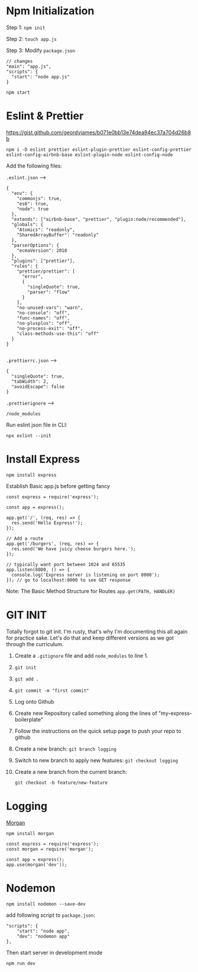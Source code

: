 # Npm Initialization

Step 1: `npm init`

Step 2: `touch app.js`

Step 3: Modify `package.json`

```
// changes
"main": "app.js",
"scripts": {
  "start": "node app.js"
}
```

`npm start`

# Eslint & Prettier

<https://gist.github.com/geordyjames/b071e0bb13e74dea94ec37a704d26b8b>

`npm i -D eslint prettier eslint-plugin-prettier eslint-config-prettier eslint-config-airbnb-base eslint-plugin-node eslint-config-node`

Add the following files:

`.eslint.json` -->

```
{
  "env": {
    "commonjs": true,
    "es6": true,
    "node": true
  },
  "extends": ["airbnb-base", "prettier", "plugin:node/recommended"],
  "globals": {
    "Atomics": "readonly",
    "SharedArrayBuffer": "readonly"
  },
  "parserOptions": {
    "ecmaVersion": 2018
  },
  "plugins": ["prettier"],
  "rules": {
    "prettier/prettier": [
      "error",
      {
        "singleQuote": true,
        "parser": "flow"
      }
    ],
    "no-unused-vars": "warn",
    "no-console": "off",
    "func-names": "off",
    "no-plusplus": "off",
    "no-process-exit": "off",
    "class-methods-use-this": "off"
  }
}


```

`.prettierrc.json` -->

```
{
  "singleQuote": true,
  "tabWidth": 2,
  "avoidEscape": false
}

```

`.prettierignore` -->

```
/node_modules
```

Run eslint json file in CLI:

`npx eslint --init`

# Install Express

`npm install express`

Establish Basic app.js before getting fancy

```
const express = require('express');

const app = express();

app.get('/', (req, res) => {
  res.send('Hello Express!');
});

// Add a route
app.get('/burgers', (req, res) => {
  res.send('We have juicy cheese burgers here.');
});

// typically want port between 1024 and 65535
app.listen(8000, () => {
  console.log('Express server is listening on port 8000');
}); // go to localhost:8000 to see GET response

```

Note: The Basic Method Structure for Routes
`app.get(PATH, HANDLER)`

# GIT INIT

Totally forgot to git init. I'm rusty, that's why I'm documenting this all again for practice sake. Let's do that and keep different versions as we got through the curriculum.

1. Create a `.gitignore` file and add `node_modules` to line 1.

2. `git init`
3. `git add .`
4. `git commit -m "first commit" `
5. Log onto Github
6. Create new Repository called something along the lines of "my-express-boilerplate"
7. Follow the instructions on the quick setup page to push your repo to github
8. Create a new branch: `git branch logging`
9. Switch to new branch to apply new features: `git checkout logging`
10. Create a new branch from the current branch:

    `git checkout -b feature/new-feature`

# Logging

[Morgan](https://www.npmjs.com/package/morgan)

`npm install morgan`

```
const express = require('express');
const morgan = require('morgan');

const app = express();
app.use(morgan('dev'));

```

# Nodemon

`npm install nodemon --save-dev`

add following script to `package.json`:

```
"scripts": {
    "start": "node app",
    "dev": "nodemon app"
},
```

Then start server in development mode

`npm run dev`
